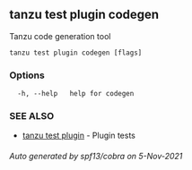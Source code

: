 ## tanzu test plugin codegen

Tanzu code generation tool

```
tanzu test plugin codegen [flags]
```

### Options

```
  -h, --help   help for codegen
```

### SEE ALSO

* [tanzu test plugin](tanzu_test_plugin.md)	 - Plugin tests

###### Auto generated by spf13/cobra on 5-Nov-2021
